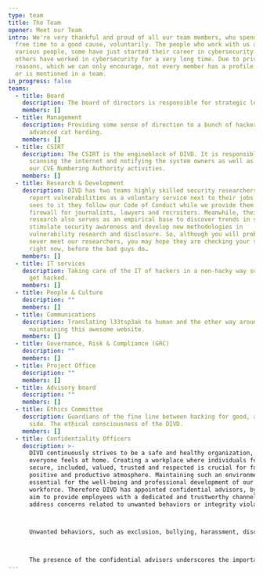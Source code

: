 ```yaml
---
type: team
title: The Team
opener: Meet our Team
intro: We're very thankful and proud of all our team members, who spend their
  free time to a good cause, voluntarily. The people who work with us are very
  various people, some have just started their career in cybersecurity and
  others have worked in cybersecurity for a very long time. Due to privacy
  reasons, which we can only encourage, not every member has a profile picture
  or is mentioned in a team.
in_progress: false
teams:
  - title: Board
    description: The board of directors is responsible for strategic leadership of DIVD.
    members: []
  - title: Management
    description: Providing some sense of direction to a bunch of hackers, aka
      advanced cat herding.
    members: []
  - title: CSIRT
    description: The CSIRT is the engineblock of DIVD. It is responsible for
      scanning the internet and notifying the system owners as well as running
      our CVE Numbering Authority activities.
    members: []
  - title: Research & Development
    description: DIVD has two teams highly skilled security researchers who seek and
      report vulnerabilities as a voluntary service next to their jobs. DIVD
      sees to it they follow our Code of Conduct while we provide them a
      firewall for journalists, lawyers and recruiters. Meanwhile, their
      research also serves as an empirical base to discover trends in security,
      stimulate security awareness and develop new methodologies in
      vulnerability research and disclosure. So, although you will probably
      never meet our researchers, you may hope they are checking your systems
      right now, before the bad guys do…
    members: []
  - title: IT services
    description: Taking care of the IT of hackers in a non-hacky way so they don’t
      get hacked.
    members: []
  - title: People & Culture
    description: ""
    members: []
  - title: Communications
    description: Translating l33tsp3ak to human and the other way around as well as
      maintaining this awesome website.
    members: []
  - title: Governance, Risk & Compliance (GRC)
    description: ""
    members: []
  - title: Project Office
    description: ""
    members: []
  - title: Advisory board
    description: ""
    members: []
  - title: Ethics Committee
    description: Guardians of the fine line between hacking for good, and the dark
      side. The ethical consciousness of the DIVD.
    members: []
  - title: Confidentiality Officers
    description: >-
      DIVD continuously strives to be a safe and healthy organization, where
      everyone feels at home. Creating a workplace where individuals feel
      secure, included, valued, trusted and respected is crucial for fostering a
      positive and productive atmosphere. Maintaining such an environment is
      essential for the well-being and professional development of our
      workforce. Therefore DIVD has appointed confidential advisors, by which we
      aim to provide employees with a dedicated and trustworthy channel to
      address concerns related to unwanted behaviors or integrity violations.



      Unwanted behaviors, such as exclusion, bullying, harassment, discrimination, and aggression, can have a detrimental impact on an individual’s well-being and the overall workplace environment. Similarly, integrity violations, encompassing actions like corruption, fraud, abuse of power, and disclosure of sensitive information, compromise the ethical foundation of an organization. DIVD acknowledges the severity of these issues and takes a proactive stance by not tolerating such behaviors.



      The presence of the confidential advisors underscores the importance of open communication, addressing issues promptly, and upholding ethical standards. By offering this support system, DIVD aims to ensure that employees feel heard, supported, and empowered to address concerns without fear of reprisal. Also, DIVD intends to strengthen the trusted relationship, reassure employees that their concerns are taken seriously, and demonstrate its commitment to maintaining a workplace where integrity is paramount.
---
```

